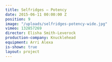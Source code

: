 ```yaml
---
title: Selfridges — Potency
date: 2015-06-11 00:00:00 Z
position: 9
image: "/uploads/selfridges-potency-wide.jpg"
vimeo: 132857269
director: Elisha Smith-Leverock
production-company: Knucklehead
equipment: Arri Alexa
is-shown: true
layout: project
---
```


